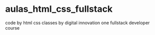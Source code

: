 # aulas_html_css_fullstack
code by html css classes by digital innovation one fullstack developer course
